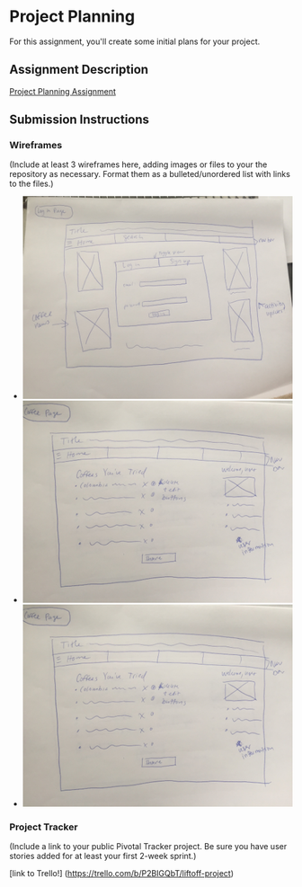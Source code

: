 # Project Planning
For this assignment, you'll create some initial plans for your project.

## Assignment Description
[Project Planning Assignment](https://education.launchcode.org/liftoff/assignments/planning/)

## Submission Instructions

### Wireframes

(Include at least 3 wireframes here, adding images or files to your the repository as necessary. Format them as a bulleted/unordered list with links to the files.)

* ![Log in Page](IMG_3802.JPG)
* ![Coffees Page](https://github.com/shelbypeasley/liftoff-assignments/blob/master/P3-Project_Planning/IMG_3803.JPG)
* ![Specific Coffee Details Page](https://github.com/shelbypeasley/liftoff-assignments/blob/master/P3-Project_Planning/IMG_3803.JPG)

### Project Tracker

(Include a link to your public Pivotal Tracker project. Be sure you have user stories added for at least your first 2-week sprint.)

[link to Trello!] (https://trello.com/b/P2BIGQbT/liftoff-project)